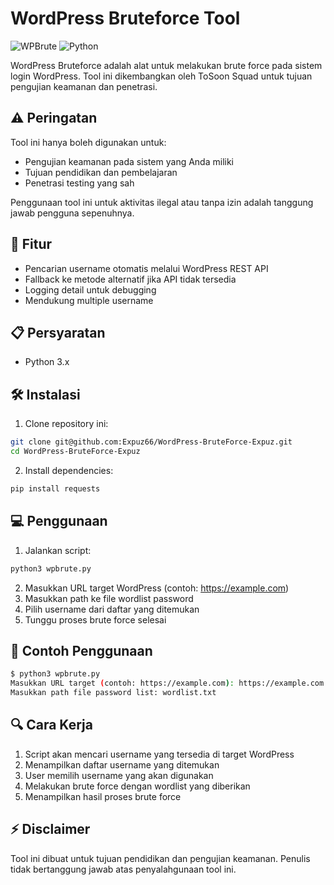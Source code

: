 # WordPress Bruteforce Tool

![WPBrute](https://img.shields.io/badge/WPBrute-WordPress%20Bruteforce-red)
![Python](https://img.shields.io/badge/Python-3.x-blue)

WordPress Bruteforce adalah alat untuk melakukan brute force pada sistem login WordPress. Tool ini dikembangkan oleh ToSoon Squad untuk tujuan pengujian keamanan dan penetrasi.

## ⚠️ Peringatan

Tool ini hanya boleh digunakan untuk:
- Pengujian keamanan pada sistem yang Anda miliki
- Tujuan pendidikan dan pembelajaran
- Penetrasi testing yang sah

Penggunaan tool ini untuk aktivitas ilegal atau tanpa izin adalah tanggung jawab pengguna sepenuhnya.

## 🚀 Fitur

- Pencarian username otomatis melalui WordPress REST API
- Fallback ke metode alternatif jika API tidak tersedia
- Logging detail untuk debugging
- Mendukung multiple username

## 📋 Persyaratan

- Python 3.x

## 🛠️ Instalasi

1. Clone repository ini:
```bash
git clone git@github.com:Expuz66/WordPress-BruteForce-Expuz.git
cd WordPress-BruteForce-Expuz
```

2. Install dependencies:
```bash
pip install requests
```

## 💻 Penggunaan

1. Jalankan script:
```bash
python3 wpbrute.py
```

2. Masukkan URL target WordPress (contoh: https://example.com)
3. Masukkan path ke file wordlist password
4. Pilih username dari daftar yang ditemukan
5. Tunggu proses brute force selesai

## 📝 Contoh Penggunaan

```bash
$ python3 wpbrute.py
Masukkan URL target (contoh: https://example.com): https://example.com
Masukkan path file password list: wordlist.txt
```

## 🔍 Cara Kerja

1. Script akan mencari username yang tersedia di target WordPress
2. Menampilkan daftar username yang ditemukan
3. User memilih username yang akan digunakan
4. Melakukan brute force dengan wordlist yang diberikan
5. Menampilkan hasil proses brute force

## ⚡ Disclaimer

Tool ini dibuat untuk tujuan pendidikan dan pengujian keamanan. Penulis tidak bertanggung jawab atas penyalahgunaan tool ini. 
